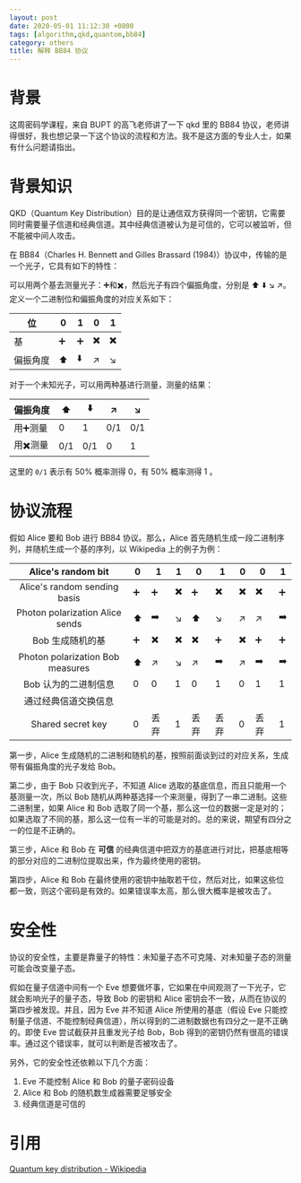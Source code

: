 ```yaml
---
layout: post
date: 2020-05-01 11:12:30 +0800
tags: [algorithm,qkd,quantom,bb84]
category: others
title: 解释 BB84 协议
---
```


# 背景

这周密码学课程，来自 BUPT 的高飞老师讲了一下 qkd 里的 BB84 协议，老师讲得很好，我也想记录一下这个协议的流程和方法。我不是这方面的专业人士，如果有什么问题请指出。

# 背景知识

QKD（Quantum Key Distribution）目的是让通信双方获得同一个密钥，它需要同时需要量子信道和经典信道。其中经典信道被认为是可信的，它可以被监听，但不能被中间人攻击。

在 BB84（Charles H. Bennett and Gilles Brassard (1984)）协议中，传输的是一个光子，它具有如下的特性：

可以用两个基去测量光子：➕️和✖️️，然后光子有四个偏振角度，分别是 ⬆️️ ⬇️️ ↘️️ ↗️️。定义一个二进制位和偏振角度的对应关系如下：

| 位       | 0    | 1    | 0    | 1    |
| -------- | ---- | ---- | ---- | ---- |
| 基       | ➕️    | ➕️    | ✖️️    | ✖️️    |
| 偏振角度 | ⬆️️    | ⬇️️    | ↗️️    | ↘️️    |

对于一个未知光子，可以用两种基进行测量，测量的结果：

| 偏振角度 | ⬆️️    | ⬇️️    | ↗️️    | ↘️️    |
| -------- | ---- | ---- | ---- | ---- |
| 用➕️测量  | 0    | 1    | 0/1  | 0/1  |
| 用✖️️测量  | 0/1  | 0/1  | 0    | 1    |

这里的 `0/1` 表示有 50% 概率测得 0，有 50% 概率测得 1 。

# 协议流程

假如 Alice 要和 Bob 进行 BB84 协议。那么，Alice 首先随机生成一段二进制序列，并随机生成一个基的序列，以 Wikipedia 上的例子为例：

|        Alice's random bit        | 0    | 1    | 1    | 0    | 1    | 0    | 0    | 1    |
| :------------------------------: | ---- | ---- | ---- | ---- | ---- | ---- | ---- | ---- |
|   Alice's random sending basis   | ➕️    | ➕️    | ✖️️    | ➕️    | ✖️️    | ✖️️    | ✖️️    | ➕️    |
| Photon polarization Alice sends  | ⬆️️    | ➡️️    | ↘️️    | ⬆️️    | ↘️️    | ↗️️    | ↗️️    | ➡️️    |
|         Bob 生成随机的基         | ➕️    | ✖️️    | ✖️️    | ✖️️    | ➕️    | ✖️️    | ➕️    | ➕️    |
| Photon polarization Bob measures | ⬆️️    | ↗️️    | ↘️️    | ↗️️    | ➡️️    | ↗️️    | ➡️️    | ➡️️    |
|       Bob 认为的二进制信息       | 0    | 0    | 1    | 0    | 1    | 0    | 1    | 1    |
|       通过经典信道交换信息       |      |      |      |      |      |      |      |      |
|        Shared secret key         | 0    | 丢弃 | 1    | 丢弃 | 丢弃 | 0    | 丢弃 | 1    |

第一步，Alice 生成随机的二进制和随机的基，按照前面谈到过的对应关系，生成带有偏振角度的光子发给 Bob。

第二步，由于 Bob 只收到光子，不知道 Alice 选取的基底信息，而且只能用一个基测量一次，所以 Bob 随机从两种基选择一个来测量，得到了一串二进制。这些二进制里，如果 Alice 和 Bob 选取了同一个基，那么这一位的数据一定是对的；如果选取了不同的基，那么这一位有一半的可能是对的。总的来说，期望有四分之一的位是不正确的。

第三步，Alice 和 Bob 在 **可信** 的经典信道中把双方的基底进行对比，把基底相等的部分对应的二进制位提取出来，作为最终使用的密钥。

第四步，Alice 和 Bob 在最终使用的密钥中抽取若干位，然后对比，如果这些位都一致，则这个密码是有效的。如果错误率太高，那么很大概率是被攻击了。

# 安全性

协议的安全性，主要是靠量子的特性：未知量子态不可克隆、对未知量子态的测量可能会改变量子态。

假如在量子信道中间有一个 Eve 想要做坏事，它如果在中间观测了一下光子，它就会影响光子的量子态，导致 Bob 的密钥和 Alice 密钥会不一致，从而在协议的第四步被发现。并且，因为 Eve 并不知道 Alice 所使用的基底（假设 Eve 只能控制量子信道、不能控制经典信道），所以得到的二进制数据也有四分之一是不正确的。即使 Eve 尝试截获并且重发光子给 Bob，Bob 得到的密钥仍然有很高的错误率。通过这个错误率，就可以判断是否被攻击了。

另外，它的安全性还依赖以下几个方面：

1. Eve 不能控制 Alice 和 Bob 的量子密码设备
2. Alice 和 Bob 的随机数生成器需要足够安全
3. 经典信道是可信的

# 引用

[Quantum key distribution - Wikipedia](https://en.wikipedia.org/wiki/Quantum_key_distribution#BB84_protocol:_Charles_H._Bennett_and_Gilles_Brassard_(1984))
